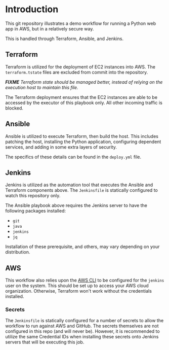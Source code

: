 # Introduction

This git repository illustrates a demo workflow for running a Python web app in AWS, but in a relatively secure way.

This is handled through Terraform, Ansible, and Jenkins.

## Terraform

Terraform is utilized for the deployment of EC2 instances into AWS. The `terraform.tstate` files are excluded from commit into the repository.

***FIXME*** *Terraform state should be managed better, instead of relying on the execution host to maintain this file.*

The Terraform deployment ensures that the EC2 instances are able to be accessed by the executor of this playbook only. All other incoming traffic is blocked.

## Ansible

Ansible is utilized to execute Terraform, then build the host. This includes patching the host, installing the Python application, configuring dependent services, and adding in some extra layers of security.

The specifics of these details can be found in the `deploy.yml` file.

## Jenkins

Jenkins is utilized as the automation tool that executes the Ansible and Terraform components above. The `Jenkinsfile` is statically configured to watch this repository only.

The Ansible playbook above requires the Jenkins server to have the following packages installed:

* `git`
* `java`
* `jenkins`
* `jq`

Installation of these prerequisite, and others, may vary depending on your distribution.

## AWS

This workflow also relies upon the [AWS CLI](https://docs.aws.amazon.com/cli/latest/userguide/cli-chap-install.html) to be configured for the `jenkins` user on the system. This should be set up to access your AWS cloud organization. Otherwise, Terraform won't work without the credentials installed.

### Secrets

The `Jenkinsfile` is statically configured for a number of secrets to allow the workflow to run against AWS and GitHub. The secrets themselves are not configured in this repo (and will never be). However, it is recommended to utilize the same Credential IDs when installing these secrets onto Jenkins servers that will be executing this job.

